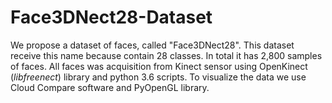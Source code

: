 # Face3DNect28-Dataset
We propose a dataset of faces, called "Face3DNect28". This dataset receive this name because contain 28 classes. In total it has 2,800 samples of faces. All faces was acquisition from Kinect sensor using OpenKinect ($libfreenect$) library and python $3.6$ scripts. 
To visualize the data we use Cloud Compare software and PyOpenGL library.
